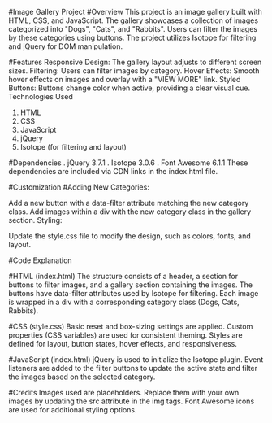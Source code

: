 #Image Gallery Project
#Overview
This project is an image gallery built with HTML, CSS, and JavaScript. The gallery showcases a collection of images categorized into "Dogs", "Cats", and "Rabbits". Users can filter the images by these categories using buttons. The project utilizes Isotope for filtering and jQuery for DOM manipulation.

#Features
Responsive Design: The gallery layout adjusts to different screen sizes.
Filtering: Users can filter images by category.
Hover Effects: Smooth hover effects on images and overlay with a "VIEW MORE" link.
Styled Buttons: Buttons change color when active, providing a clear visual cue.
Technologies Used
1. HTML
2. CSS
3. JavaScript
4. jQuery
5. Isotope (for filtering and layout)

#Dependencies
. jQuery 3.7.1
. Isotope 3.0.6
. Font Awesome 6.1.1
These dependencies are included via CDN links in the index.html file.

#Customization
#Adding New Categories:

Add a new button with a data-filter attribute matching the new category class.
Add images within a div with the new category class in the gallery section.
Styling:

Update the style.css file to modify the design, such as colors, fonts, and layout.

#Code Explanation

#HTML (index.html)
The structure consists of a header, a section for buttons to filter images, and a gallery section containing the images.
The buttons have data-filter attributes used by Isotope for filtering.
Each image is wrapped in a div with a corresponding category class (Dogs, Cats, Rabbits).

#CSS (style.css)
Basic reset and box-sizing settings are applied.
Custom properties (CSS variables) are used for consistent theming.
Styles are defined for layout, button states, hover effects, and responsiveness.

#JavaScript (index.html)
jQuery is used to initialize the Isotope plugin.
Event listeners are added to the filter buttons to update the active state and filter the images based on the selected category.

#Credits
Images used are placeholders. Replace them with your own images by updating the src attribute in the img tags.
Font Awesome icons are used for additional styling options.
